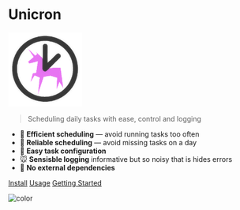 # Unicron

<img width="150" src="_media/logo_transparent.png" alt="Unicron logo" />


> Scheduling daily tasks with ease, control and logging

- :racehorse: **Efficient scheduling** — avoid running tasks too often
- :dromedary_camel: **Reliable scheduling** — avoid missing tasks on a day
- :dog: **Easy task configuration**
- :mouse: **Sensisble logging** informative but so noisy that is hides errors
- :snail: **No external dependencies**

[Install](installation.md)
[Usage](usage.md)
[Getting Started](#unicron-homepage)

![color](#b3f0ff)

